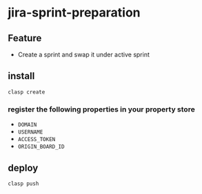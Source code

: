 # jira-sprint-preparation
## Feature
- Create a sprint and swap it under active sprint

## install
```
clasp create
```

### register the following properties in your property store
- `DOMAIN`
- `USERNAME`
- `ACCESS_TOKEN`
- `ORIGIN_BOARD_ID`

## deploy
```
clasp push
```
